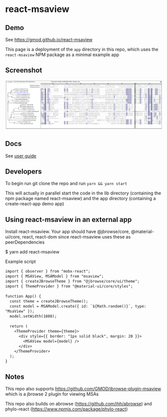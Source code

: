 # react-msaview

## Demo

See https://gmod.github.io/react-msaview

This page is a deployment of the `app` directory in this repo, which uses the
`react-msaview` NPM package as a minimal example app

## Screenshot

![](docs/media/image20.png)

## Docs

See [user guide](docs/user_guide.md)

## Developers

To begin run git clone the repo and run `yarn && yarn start`

This will actually in parallel start the code in the lib directory (containing
the npm package named react-msaview) and the app directory (containing a
create-react-app demo app)

## Using react-msaview in an external app

Install react-msaview. Your app should have @jbrowse/core, @material-ui/core,
react, react-dom since react-msaview uses these as peerDependencies

\$ yarn add react-msaview

Example script

```
import { observer } from "mobx-react";
import { MSAView, MSAModel } from "msaview";
import { createJBrowseTheme } from "@jbrowse/core/ui/theme";
import { ThemeProvider } from "@material-ui/core/styles";

function App() {
  const theme = createJBrowseTheme();
  const model = MSAModel.create({ id: `${Math.random()}`, type: "MsaView" });
  model.setWidth(1800);

  return (
    <ThemeProvider theme={theme}>
      <div style={{ border: "1px solid black", margin: 20 }}>
        <MSAView model={model} />
      </div>
    </ThemeProvider>
  );
}

```

## Notes

This repo also supports https://github.com/GMOD/jbrowse-plugin-msaview which is
a jbrowse 2 plugin for viewing MSAs

This repo also builds on abrowse (https://github.com/ihh/abrowse) and
phylo-react (https://www.npmjs.com/package/phylo-react)
